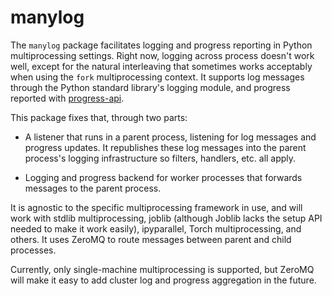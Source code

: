 # manylog

The `manylog` package facilitates logging and progress reporting in Python
multiprocessing settings.  Right now, logging across process doesn't work
well, except for the natural interleaving that sometimes works acceptably
when using the `fork` multiprocessing context.  It supports log messages
through the Python standard library's logging module, and progress reported
with [progress-api][].

[progress-api]: https://pypi.org/project/progress-api

This package fixes that, through two parts:

-   A listener that runs in a parent process, listening for log messages and
    progress updates.  It republishes these log messages into the parent
    process's logging infrastructure so filters, handlers, etc. all apply.

-   Logging and progress backend for worker processes that forwards messages
    to the parent process.

It is agnostic to the specific multiprocessing framework in use, and will work
with stdlib multiprocessing, joblib (although Joblib lacks the setup API needed
to make it work easily), ipyparallel, Torch multiprocessing, and others. It uses
ZeroMQ to route messages between parent and child processes.

Currently, only single-machine multiprocessing is supported, but ZeroMQ will
make it easy to add cluster log and progress aggregation in the future.

